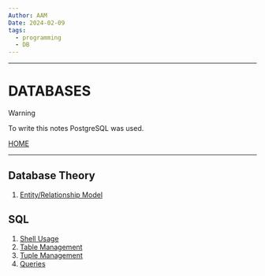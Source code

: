 ```yaml
---
Author: AAM
Date: 2024-02-09
tags:
  - programming
  - DB
---
```

---
# DATABASES

> [!WARNING]
> To write this notes PostgreSQL was used.

[HOME](/README.md)

---

## Database Theory
1. [Entity/Relationship Model](data/Theory/ERModel.md)

## SQL
1. [Shell Usage](data/SQL/01_shell.md)
2. [Table Management](data/SQL/02_tables.md)
3. [Tuple Management](data/SQL/03_tuples.md)
4. [Queries](data/SQL/05_queries.md)

